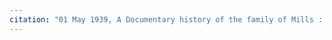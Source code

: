 ```yaml
---
citation: "01 May 1939, A Documentary history of the family of Mills : descended from George Mills of Hempstead and Jamaica, p65, familysearch.org."
---
```

